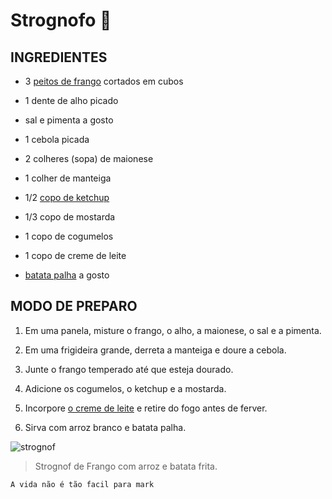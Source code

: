 # Strognofo 🐔 
## INGREDIENTES

-   3 [peitos de frango](https://www.tudogostoso.com.br/receita/10254-fricasse-de-frango.html) cortados em cubos
    
-   1 dente de alho picado
    
-   sal e pimenta a gosto
    
-   1 cebola picada
    
-   2 colheres (sopa) de maionese
    
-   1 colher de manteiga
    
-   1/2 [copo de ketchup](https://blog.tudogostoso.com.br/cardapios/ketchup-caseiro/)
    
-   1/3 copo de mostarda
    
-   1 copo de cogumelos
    
-   1 copo de creme de leite
    
-   [batata palha](https://blog.tudogostoso.com.br/cardapios/receitas-faceis/receitas-com-batata-palha/) a gosto

## MODO DE PREPARO

1.  Em uma panela, misture o frango, o alho, a maionese, o sal e a pimenta.
    
2.  Em uma frigideira grande, derreta a manteiga e doure a cebola.
    
3.  Junte o frango temperado até que esteja dourado.
    
4.  Adicione os cogumelos, o ketchup e a mostarda.
    
5.  Incorpore [o creme de leite](https://blog.tudogostoso.com.br/dicas-de-cozinha/creme-de-leite-fresco-caseiro-de-caixinha-e-mais/) e retire do fogo antes de ferver.
    
6.  Sirva com arroz branco e batata palha.

![strognof](https://external-content.duckduckgo.com/iu/?u=https%3A%2F%2Fimg.itdg.com.br%2Fimages%2Frecipes%2F000%2F134%2F358%2F59603%2F59603_original.jpg&f=1&nofb=1)
> Strognof de Frango com arroz e batata frita.

`A vida não é tão facil para mark`

